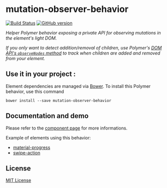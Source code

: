 # mutation-observer-behavior

[![Build Status](https://travis-ci.org/vguillou/mutation-observer-behavior.svg?branch=master)](https://travis-ci.org/vguillou/mutation-observer-behavior)
[![GitHub version](https://badge.fury.io/gh/vguillou%2Fmutation-observer-behavior.svg)](https://badge.fury.io/gh/vguillou%2Fmutation-observer-behavior)

_Helper Polymer behavior exposing a private API for observing mutations in the element's light DOM._

_If you only want to detect addition/removal of children, use Polymer's <a href="https://www.polymer-project.org/1.0/docs/devguide/local-dom#observe-nodes">DOM API's `observeNodes` method</a> to track when children are added and removed from your element._

## Use it in your project :

Element dependencies are managed via [Bower](http://bower.io/). To install this Polymer behavior,
use this command

    bower install --save mutation-observer-behavior


## Documentation and demo

Please refer to the <a href="https://vguillou.github.io/webcomponents/mutation-observer-behavior">component page</a> for more informations.

Example of elements using this behavior:
<ul>
<li><a href="https://github.com/vguillou/material-progress">material-progress</a></li>
<li><a href="https://github.com/vguillou/swipe-action">swipe-action</a></li>
</ul>


## License

[MIT License](https://github.com/vguillou/mutation-observer-behavior/blob/master/LICENSE.md)
